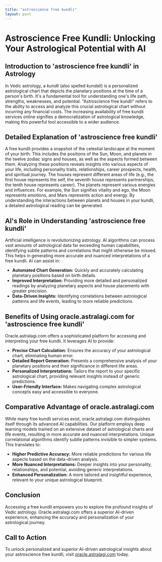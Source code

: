 ```yaml
---
title: "astroscience free kundli"
layout: post
---
```


# Astroscience Free Kundli: Unlocking Your Astrological Potential with AI

## Introduction to 'astroscience free kundli' in Astrology

In Vedic astrology, a *kundli* (also spelled *kundali*) is a personalized astrological chart that depicts the planetary positions at the time of a person's birth.  It's a fundamental tool for understanding one's life path, strengths, weaknesses, and potential.  "Astroscience free kundli" refers to the ability to access and analyze this crucial astrological chart without incurring any financial costs.  The increasing availability of free kundli services online signifies a democratization of astrological knowledge, making this powerful tool accessible to a wider audience.

## Detailed Explanation of 'astroscience free kundli'

A free kundli provides a snapshot of the celestial landscape at the moment of your birth. This includes the positions of the Sun, Moon, and planets in the twelve zodiac signs and houses, as well as the aspects formed between them.  Analyzing these positions reveals insights into various aspects of your life, including personality traits, relationships, career prospects, health, and spiritual journey.  The houses represent different areas of life (e.g., the first house represents the self, the seventh house represents partnerships, the tenth house represents career).  The planets represent various energies and influences. For example, the Sun signifies vitality and ego, the Moon represents emotions, and Mars represents action and energy.  By understanding the interactions between planets and houses in your kundli, a detailed astrological reading can be generated.

## AI's Role in Understanding 'astroscience free kundli'

Artificial intelligence is revolutionizing astrology. AI algorithms can process vast amounts of astrological data far exceeding human capabilities, identifying subtle patterns and correlations that might otherwise be missed. This helps in generating more accurate and nuanced interpretations of a free kundli.  AI can assist in:

* **Automated Chart Generation:** Quickly and accurately calculating planetary positions based on birth details.
* **Improved Interpretation:** Providing more detailed and personalized readings by analyzing planetary aspects and house placements with greater precision.
* **Data-Driven Insights:** Identifying correlations between astrological patterns and life events, leading to more reliable predictions.

## Benefits of Using oracle.astralagi.com for 'astroscience free kundli'

Oracle.astralagi.com offers a sophisticated platform for accessing and interpreting your free kundli.  It leverages AI to provide:

* **Precise Chart Calculation:**  Ensures the accuracy of your astrological chart, eliminating human error.
* **Detailed Report Generation:** Presents a comprehensive analysis of your planetary positions and their significance in different life areas.
* **Personalized Interpretations:** Tailors the report to your specific astrological chart, providing relevant insights instead of generic predictions.  
* **User-Friendly Interface:** Makes navigating complex astrological concepts easy and accessible to everyone.

## Comparative Advantage of oracle.astralagi.com

While many free kundli services exist, oracle.astralagi.com distinguishes itself through its advanced AI capabilities.  Our platform employs deep learning models trained on an extensive dataset of astrological charts and life events, resulting in more accurate and nuanced interpretations.  Unique correlational algorithms identify subtle patterns invisible to simpler systems. This translates to:

* **Higher Predictive Accuracy:** More reliable predictions for various life aspects based on the data-driven analysis.
* **More Nuanced Interpretations:** Deeper insights into your personality, relationships, and potential, avoiding generic interpretations.
* **Enhanced Personalization:** A more tailored and insightful experience, relevant to your unique astrological blueprint.

## Conclusion

Accessing a free kundli empowers you to explore the profound insights of Vedic astrology.  Oracle.astralagi.com offers a superior AI-driven experience, enhancing the accuracy and personalization of your astrological journey.

## Call to Action

To unlock personalized and superior AI-driven astrological insights about your astroscience free kundli, visit [oracle.astralagi.com](https://oracle.astralagi.com) today.